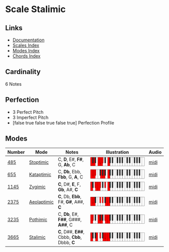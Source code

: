 # Scale Stalimic

## Links

- [Documentation](README.md)
- [Scales Index](Scales.md)
- [Modes Index](Modes.md)
- [Chords Index](Chords.md)

## Cardinality

6 Notes

## Perfection

- 3 Perfect Pitch
- 3 Imperfect Pitch
- [false true false true false true] Perfection Profile

## Modes

| Number | Mode | Notes | Illustration | Audio |
|--------|------|-------|--------------|-------|
| [485](https://ianring.com/musictheory/scales/485) | [Stoptimic](ModeStoptimic.md) | C, **D**, E#, **F#**, G, **Ab**, C | ![CNaturalStoptimic](ModeCNaturalStoptimic.png) | [midi](https://github.com/edipermadi/music/blob/main/docs/ModeCNaturalStoptimic.mid?raw=true) | 
| [655](https://ianring.com/musictheory/scales/655) | [Kataptimic](ModeKataptimic.md) | C, **Db**, Ebb, **Fbb**, G, **A**, C | ![CNaturalKataptimic](ModeCNaturalKataptimic.png) | [midi](https://github.com/edipermadi/music/blob/main/docs/ModeCNaturalKataptimic.mid?raw=true) | 
| [1145](https://ianring.com/musictheory/scales/1145) | [Zygimic](ModeZygimic.md) | **C**, D#, **E**, F, **Gb**, A#, **C** | ![CNaturalZygimic](ModeCNaturalZygimic.png) | [midi](https://github.com/edipermadi/music/blob/main/docs/ModeCNaturalZygimic.mid?raw=true) | 
| [2375](https://ianring.com/musictheory/scales/2375) | [Aeolaptimic](ModeAeolaptimic.md) | **C**, Db, **Ebb**, F#, **G#**, A##, **C** | ![CNaturalAeolaptimic](ModeCNaturalAeolaptimic.png) | [midi](https://github.com/edipermadi/music/blob/main/docs/ModeCNaturalAeolaptimic.mid?raw=true) | 
| [3235](https://ianring.com/musictheory/scales/3235) | [Pothimic](ModePothimic.md) | C, **Db**, E#, **F##**, G###, **A##**, C | ![CNaturalPothimic](ModeCNaturalPothimic.png) | [midi](https://github.com/edipermadi/music/blob/main/docs/ModeCNaturalPothimic.mid?raw=true) | 
| [3665](https://ianring.com/musictheory/scales/3665) | [Stalimic](ModeStalimic.md) | **C**, D##, **E##**, Cbbb, **Cbb**, Dbbb, **C** | ![CNaturalStalimic](ModeCNaturalStalimic.png) | [midi](https://github.com/edipermadi/music/blob/main/docs/ModeCNaturalStalimic.mid?raw=true) | 
